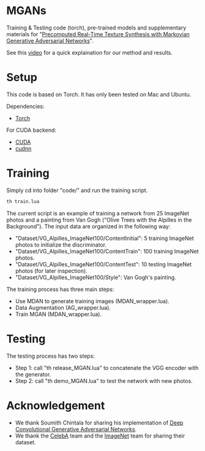 # MGANs
Training & Testing code (torch), pre-trained models and supplementary materials for "[Precomputed Real-Time Texture Synthesis with Markovian Generative Adversarial Networks](http://arxiv.org/abs/1604.04382)". 

See this [video](https://www.youtube.com/watch?v=PRD8LpPvdHI) for a quick explaination for our method and results. 

# Setup
This code is based on Torch. It has only been tested on Mac and Ubuntu.

Dependencies:
* [Torch](https://github.com/torch/torch7)

For CUDA backend:
* [CUDA](https://developer.nvidia.com/cuda-downloads)
* [cudnn](https://developer.nvidia.com/cudnn)


# Training
Simply cd into folder "code/" and run the training script.

```bash
th train.lua
```

The current script is an example of training a network from 25 ImageNet photos and a painting from Van Gogh ("Olive Trees with the Alpilles in the Background"). The input data are organized in the following way: 
  * "Dataset/VG_Alpilles_ImageNet100/ContentInitial": 5 training ImageNet photos to initialize the discriminator.
  * "Dataset/VG_Alpilles_ImageNet100/ContentTrain": 100 training ImageNet photos.
  * "Dataset/VG_Alpilles_ImageNet100/ContentTest": 10 testing ImageNet photos (for later inspection).
  * "Dataset/VG_Alpilles_ImageNet100/Style": Van Gogh's painting.

The training process has three main steps: 
  * Use MDAN to generate training images (MDAN_wrapper.lua). 
  * Data Augmentation (AG_wrapper.lua).
  * Train MGAN (MDAN_wrapper.lua).

# Testing
The testing process has two steps:
* Step 1: call "th release_MGAN.lua" to concatenate the VGG encoder with the generator. 
* Step 2: call "th demo_MGAN.lua" to test the network with new photos.

# Acknowledgement
* We thank Soumith Chintala for sharing his implementation of [Deep Convolutional Generative Adversarial Networks](https://github.com/soumith/dcgan.torch). 
* We thank the [CelebA](http://mmlab.ie.cuhk.edu.hk/projects/CelebA.html) team and the [ImageNet](http://image-net.org/) team for sharing their dataset. 
